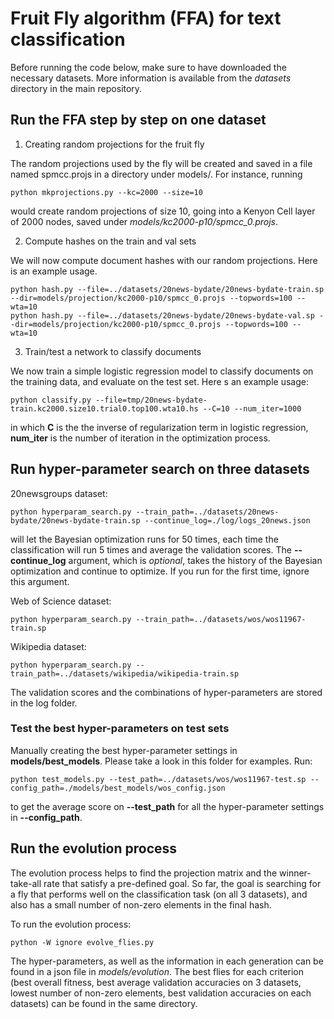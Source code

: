 # Fruit Fly algorithm (FFA) for text classification

Before running the code below, make sure to have downloaded the necessary datasets. More information is available from the *datasets* directory in the main repository.

## Run the FFA step by step on one dataset

1. Creating random projections for the fruit fly

The random projections used by the fly will be created and saved in a file named spmcc.projs in a directory under models/. For instance, running

    python mkprojections.py --kc=2000 --size=10

would create random projections of size 10, going into a Kenyon Cell layer of 2000 nodes, saved under *models/kc2000-p10/spmcc_0.projs*.

2. Compute hashes on the train and val sets

We will now compute document hashes with our random projections. Here is an example usage.

    python hash.py --file=../datasets/20news-bydate/20news-bydate-train.sp --dir=models/projection/kc2000-p10/spmcc_0.projs --topwords=100 --wta=10
    python hash.py --file=../datasets/20news-bydate/20news-bydate-val.sp --dir=models/projection/kc2000-p10/spmcc_0.projs --topwords=100 --wta=10

3. Train/test a network to classify documents

We now train a simple logistic regression model to classify documents on the training data, and evaluate on the test set. Here s an example usage:

    python classify.py --file=tmp/20news-bydate-train.kc2000.size10.trial0.top100.wta10.hs --C=10 --num_iter=1000

in which **C** is the the inverse of regularization term in logistic regression, **num_iter** is the number of iteration
in the optimization process.

## Run hyper-parameter search on three datasets

20newsgroups dataset:
  
    python hyperparam_search.py --train_path=../datasets/20news-bydate/20news-bydate-train.sp --continue_log=./log/logs_20news.json 

will let the Bayesian optimization runs for 50 times, each time the classification will run 5 times and average the
validation scores. The **--continue_log** argument, which is *optional*, takes the history of the Bayesian optimization and
continue to optimize. If you run for the first time, ignore this argument.

Web of Science dataset:

    python hyperparam_search.py --train_path=../datasets/wos/wos11967-train.sp

Wikipedia dataset:

    python hyperparam_search.py --train_path=../datasets/wikipedia/wikipedia-train.sp

The validation scores and the combinations of hyper-parameters are stored in the log folder.

### Test the best hyper-parameters on test sets

Manually creating the best hyper-parameter settings in **models/best_models**. Please take a look in this folder for
examples. Run:

    python test_models.py --test_path=../datasets/wos/wos11967-test.sp --config_path=./models/best_models/wos_config.json

to get the average score on **--test_path** for all the hyper-parameter settings in **--config_path**.

## Run the evolution process

The evolution process helps to find the projection matrix and the winner-take-all rate that satisfy a pre-defined goal.
So far, the goal is searching for a fly that performs well on the classification task (on all 3 datasets), and also
has a small number of non-zero elements in the final hash.

To run the evolution process:

    python -W ignore evolve_flies.py 

The hyper-parameters, as well as the information in each generation can be found in a json file in *models/evolution*.
The best flies for each criterion (best overall fitness, best average validation accuracies on 3 datasets, lowest number
of non-zero elements, best validation accuracies on each datasets) can be found in the same directory.
